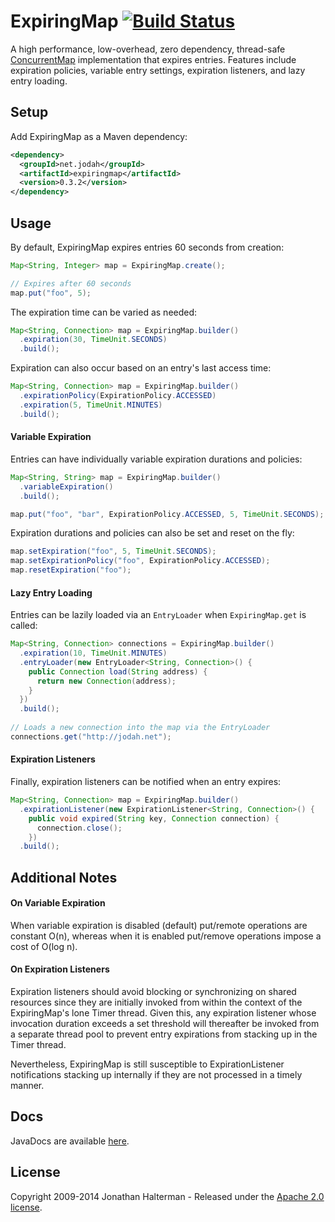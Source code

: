 # ExpiringMap [![Build Status](https://travis-ci.org/jhalterman/expiringmap.png)](https://travis-ci.org/jhalterman/expiringmap)

A high performance, low-overhead, zero dependency, thread-safe [ConcurrentMap](https://docs.oracle.com/javase/8/docs/api/java/util/concurrent/ConcurrentMap.html) implementation that expires entries. Features include expiration policies, variable entry settings, expiration listeners, and lazy entry loading.

## Setup

Add ExpiringMap as a Maven dependency:

```xml
<dependency>
  <groupId>net.jodah</groupId>
  <artifactId>expiringmap</artifactId>
  <version>0.3.2</version>
</dependency>
```

## Usage

By default, ExpiringMap expires entries 60 seconds from creation:

```java
Map<String, Integer> map = ExpiringMap.create();

// Expires after 60 seconds
map.put("foo", 5);
```
    
The expiration time can be varied as needed:

```java
Map<String, Connection> map = ExpiringMap.builder()
  .expiration(30, TimeUnit.SECONDS)
  .build();
```

Expiration can also occur based on an entry's last access time:

```java
Map<String, Connection> map = ExpiringMap.builder()
  .expirationPolicy(ExpirationPolicy.ACCESSED)
  .expiration(5, TimeUnit.MINUTES)
  .build(); 
```

#### Variable Expiration
        
Entries can have individually variable expiration durations and policies:

```java
Map<String, String> map = ExpiringMap.builder()
  .variableExpiration()
  .build();

map.put("foo", "bar", ExpirationPolicy.ACCESSED, 5, TimeUnit.SECONDS);
```

Expiration durations and policies can also be set and reset on the fly:

```java
map.setExpiration("foo", 5, TimeUnit.SECONDS);
map.setExpirationPolicy("foo", ExpirationPolicy.ACCESSED);
map.resetExpiration("foo");
```

#### Lazy Entry Loading

Entries can be lazily loaded via an `EntryLoader` when `ExpiringMap.get` is called:

```java
Map<String, Connection> connections = ExpiringMap.builder()
  .expiration(10, TimeUnit.MINUTES)
  .entryLoader(new EntryLoader<String, Connection>() {
    public Connection load(String address) {
      return new Connection(address);
    }
  })
  .build();
  
// Loads a new connection into the map via the EntryLoader
connections.get("http://jodah.net");
```

#### Expiration Listeners

Finally, expiration listeners can be notified when an entry expires:

```java
Map<String, Connection> map = ExpiringMap.builder()
  .expirationListener(new ExpirationListener<String, Connection>() { 
    public void expired(String key, Connection connection) { 
      connection.close(); 
    })
  .build();
```

## Additional Notes

#### On Variable Expiration

When variable expiration is disabled (default) put/remote operations are constant O(n), whereas when it is enabled put/remove operations impose a cost of O(log n).

#### On Expiration Listeners

Expiration listeners should avoid blocking or synchronizing on shared resources since they are initially invoked from within the context of the ExpiringMap's lone Timer thread. Given this, any expiration listener whose invocation duration exceeds a set threshold will thereafter be invoked from a separate thread pool to prevent entry expirations from stacking up in the Timer thread.

Nevertheless, ExpiringMap is still susceptible to ExpirationListener notifications stacking up internally if they are not processed in a timely manner.

## Docs

JavaDocs are available [here](https://jhalterman.github.com/expiringmap/javadoc).

## License

Copyright 2009-2014 Jonathan Halterman - Released under the [Apache 2.0 license](http://www.apache.org/licenses/LICENSE-2.0.html).
